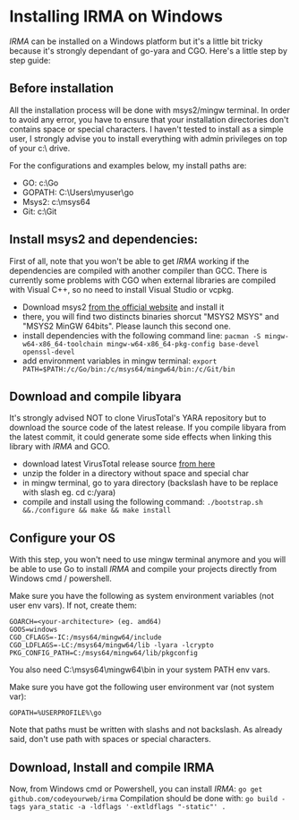 
# Installing IRMA on Windows

_IRMA_ can be installed on a Windows platform but it's a little bit tricky because it's strongly dependant of go-yara and CGO. Here's a little step by step guide: 

## Before installation

All the installation process will be done with msys2/mingw terminal. In order to avoid any error, you have to ensure that your installation directories don't contains space or special characters. I haven't tested to install as a simple user, I strongly advise you to install everything with admin privileges on top of your c:\ drive.

For the configurations and examples below, my install paths are:

* GO: c:\Go
* GOPATH: C:\Users\myuser\go
* Msys2: c:\msys64
* Git: c:\Git 

## Install msys2 and dependencies:

First of all, note that you won't be able to get _IRMA_ working if the dependencies are compiled with another compiler than GCC. There is currently some problems with CGO when external libraries are compiled with Visual C++, so no need to install Visual Studio or vcpkg.

* Download msys2 [from the official website](https://www.msys2.org/) and install it
* there, you will find two distincts binaries shorcut "MSYS2 MSYS" and "MSYS2 MinGW 64bits". Please launch this second one.
* install dependencies with the following command line: `pacman -S mingw-w64-x86_64-toolchain mingw-w64-x86_64-pkg-config base-devel openssl-devel`
* add environment variables in mingw terminal: `export PATH=$PATH:/c/Go/bin:/c/msys64/mingw64/bin:/c/Git/bin`

## Download and compile libyara

It's strongly advised NOT to clone VirusTotal's YARA repository but to download the source code of the latest release. If you compile libyara from the latest commit, it could generate some side effects when linking this library with _IRMA_ and GCO.

* download latest VirusTotal release source [from here](https://github.com/VirusTotal/yara/releases)
* unzip the folder in a directory without space and special char
* in mingw terminal, go to yara directory (backslash have to be replace with slash eg. cd c:/yara)
* compile and install using the following command: `./bootstrap.sh &&./configure && make && make install`  

## Configure your OS

With this step, you won't need to use mingw terminal anymore and you will be able to use Go to install _IRMA_ and compile your projects directly from Windows cmd / powershell.

Make sure you have the following as system environment variables (not user env vars). If not, create them:
```
GOARCH=<your-architecture> (eg. amd64)
GOOS=windows
CGO_CFLAGS=-IC:/msys64/mingw64/include
CGO_LDFLAGS=-LC:/msys64/mingw64/lib -lyara -lcrypto
PKG_CONFIG_PATH=C:/msys64/mingw64/lib/pkgconfig
```
You also need C:\msys64\mingw64\bin in your system PATH env vars.

Make sure you have got the following user environment var (not system var):

    GOPATH=%USERPROFILE%\go

Note that paths must be written with slashs and not backslash. As already said, don't use path with spaces or special characters.

## Download, Install and compile IRMA
Now, from Windows cmd or Powershell, you can install _IRMA_: `go get github.com/codeyourweb/irma`
Compilation should be done with: `go build -tags yara_static -a -ldflags '-extldflags "-static"' .` 
